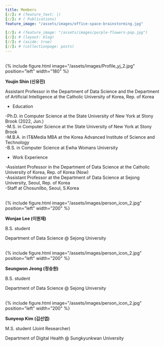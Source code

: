 ```yaml
---
title: Members
[//]: # (feature_text: |)
[//]: # ( Publications)
feature_image: "/assets/images/office-space-brainstorming.jpg"

[//]: # (feature_image: "/assets/images/purple-flowers-pop.jpg")
[//]: # (layout: blog)
[//]: # (aside: true)
[//]: # (collectionpage: posts)
---
```

<br>
{% include figure.html image="/assets/images/Profile_yj_2.jpg" position="left" width="180" %}

<br>

**Youjin Shin (신유진)**

Assistant Professor in the Department of Data Science and the Department of Artificial Intelligence at the Catholic University of Korea, Rep. of Korea
<br>

* Education

-Ph.D. in Computer Science at the State University of New York at Stony Brook (2022, Jun.) <br> -M.S. in Computer Science at the State University of New York at Stony Brook <br> -M.B.A. in IT&Media MBA at the Korea Advanced Institute of Science and Technology <br> -B.S. in Computer Science at Ewha Womans University



* Work Experience

-Assistant Professor in the Department of Data Science at the Catholic University of Korea, Rep. of Korea (Now) <br> -Assistant Professor at the Department of Data Science at Sejong University, Seoul, Rep. of Korea <br> -Staff at Chosunilbo, Seoul, S.Korea




<br>
{% include figure.html image="/assets/images/person_icon_2.jpg" position="left" width="200" %}

<br>

**Wonjae Lee (이원재)**



B.S. student

Department of Data Science @ Sejong University


<br>
{% include figure.html image="/assets/images/person_icon_2.jpg" position="left" width="200" %}

<br>

**Seungwon Jeong (정승원)**

B.S. student

Department of Data Science @ Sejong University

<br>
{% include figure.html image="/assets/images/person_icon_2.jpg" position="left" width="200" %}

<br>

**Sunyeop Kim (김선엽)**

M.S. student (Joint Researcher)

Department of Digital Health @ Sungkyunkwan University





